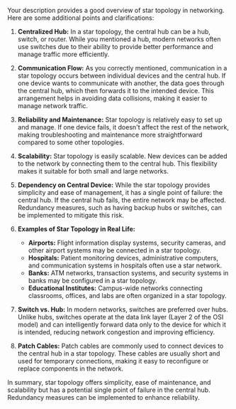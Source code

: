 Your description provides a good overview of star topology in networking. Here are some additional points and clarifications:

1. **Centralized Hub:** In a star topology, the central hub can be a hub, switch, or router. While you mentioned a hub, modern networks often use switches due to their ability to provide better performance and manage traffic more efficiently.

2. **Communication Flow:** As you correctly mentioned, communication in a star topology occurs between individual devices and the central hub. If one device wants to communicate with another, the data goes through the central hub, which then forwards it to the intended device. This arrangement helps in avoiding data collisions, making it easier to manage network traffic.

3. **Reliability and Maintenance:** Star topology is relatively easy to set up and manage. If one device fails, it doesn't affect the rest of the network, making troubleshooting and maintenance more straightforward compared to some other topologies.

4. **Scalability:** Star topology is easily scalable. New devices can be added to the network by connecting them to the central hub. This flexibility makes it suitable for both small and large networks.

5. **Dependency on Central Device:** While the star topology provides simplicity and ease of management, it has a single point of failure: the central hub. If the central hub fails, the entire network may be affected. Redundancy measures, such as having backup hubs or switches, can be implemented to mitigate this risk.

6. **Examples of Star Topology in Real Life:**
    - **Airports:** Flight information display systems, security cameras, and other airport systems may be connected in a star topology.
    - **Hospitals:** Patient monitoring devices, administrative computers, and communication systems in hospitals often use a star network.
    - **Banks:** ATM networks, transaction systems, and security systems in banks may be configured in a star topology.
    - **Educational Institutes:** Campus-wide networks connecting classrooms, offices, and labs are often organized in a star topology.

7. **Switch vs. Hub:** In modern networks, switches are preferred over hubs. Unlike hubs, switches operate at the data link layer (Layer 2 of the OSI model) and can intelligently forward data only to the device for which it is intended, reducing network congestion and improving efficiency.

8. **Patch Cables:** Patch cables are commonly used to connect devices to the central hub in a star topology. These cables are usually short and used for temporary connections, making it easy to reconfigure or replace components in the network.

In summary, star topology offers simplicity, ease of maintenance, and scalability but has a potential single point of failure in the central hub. Redundancy measures can be implemented to enhance reliability.

